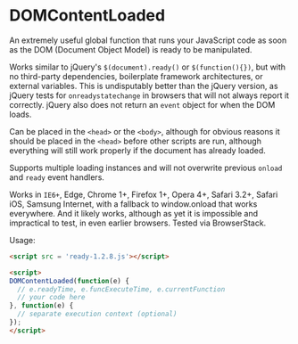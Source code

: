 # DOMContentLoaded
An extremely useful global function that runs your JavaScript code as soon as the DOM (Document Object Model) is ready to be manipulated.

Works similar to jQuery's `$(document).ready()` or `$(function(){})`, but with no third-party dependencies, boilerplate framework architectures, or external variables. This is undisputably better than the jQuery version, as jQuery tests for `onreadystatechange` in browsers that will not always report it correctly. jQuery also does not return an `event` object for when the DOM loads.

Can be placed in the `<head>` or the `<body>`, although for obvious reasons it should be placed in the `<head>` before other scripts are run, although everything will still work properly if the document has already loaded.

Supports multiple loading instances and will not overwrite previous `onload` and `ready` event handlers.

Works in `IE6+`, Edge, Chrome 1+, Firefox 1+, Opera 4+, Safari 3.2+, Safari iOS, Samsung Internet, with a fallback to window.onload that works everywhere. And it likely works, although as yet it is impossible and impractical to test, in even earlier browsers. Tested via BrowserStack.

Usage:

```html
<script src = 'ready-1.2.8.js'></script>
```

```html
<script>
DOMContentLoaded(function(e) { 
  // e.readyTime, e.funcExecuteTime, e.currentFunction
  // your code here  
}, function(e) {
  // separate execution context (optional)  
});
</script>

```
